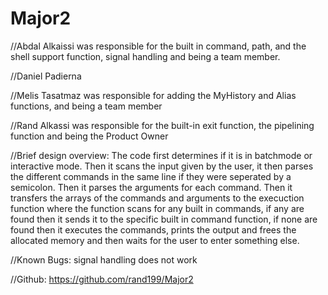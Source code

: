 # Major2
//Abdal Alkaissi was responsible for the built in command, path, and the shell support function, signal handling and being a team member.

//Daniel Padierna 

//Melis Tasatmaz was responsible for adding the MyHistory and Alias functions, and being a team member

//Rand Alkassi was responsible for the built-in exit function, the pipelining function and being the Product Owner


//Brief design overview: The code first determines if it is in batchmode or interactive mode. Then it scans the input given by the user, it then parses the different commands in the same line if they were seperated by a semicolon. Then it parses the arguments for each command. Then it transfers the arrays of the commands and arguments to the execuction function where the function scans for any built in commands, if any are found then it sends it to the specific built in command function, if none are found then it executes the commands, prints the output and frees the allocated memory and then waits for the user to enter something else.

//Known Bugs: signal handling does not work


//Github: https://github.com/rand199/Major2
